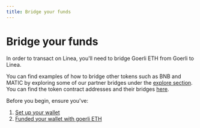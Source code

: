 ```yaml
---
title: Bridge your funds
---
```


# Bridge your funds

In order to transact on Linea, you'll need to bridge Goerli ETH from Goerli to Linea.

You can find examples of how to bridge other tokens such as BNB and MATIC by exploring some of our partner bridges under the [explore section](../explore/index.md). You can find the token contract addresses and their bridges [here](../../developers/useful-info.md#token-contract-addresses-and-bridges).

Before you begin, ensure you've:

1. [Set up your wallet](../../use-linea/set-up-your-wallet.mdx)
1. [Funded your wallet with goerli ETH](../../use-linea/fund.md#get-test-eth-on-goerli)
